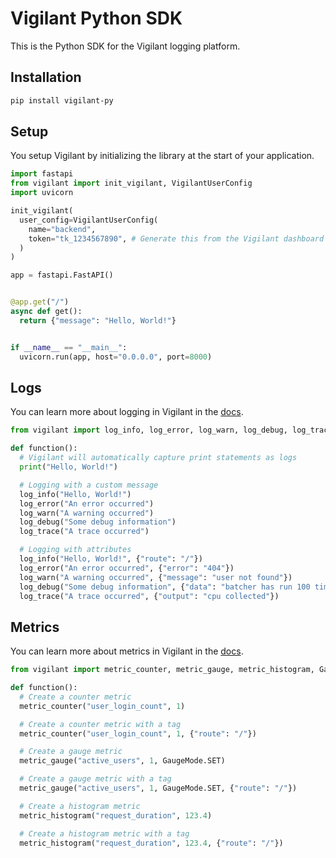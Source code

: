 # Vigilant Python SDK

This is the Python SDK for the Vigilant logging platform.

## Installation

```bash
pip install vigilant-py
```

## Setup

You setup Vigilant by initializing the library at the start of your application.

```python
import fastapi
from vigilant import init_vigilant, VigilantUserConfig
import uvicorn

init_vigilant(
  user_config=VigilantUserConfig(
    name="backend",
    token="tk_1234567890", # Generate this from the Vigilant dashboard
  )
)

app = fastapi.FastAPI()


@app.get("/")
async def get():
  return {"message": "Hello, World!"}


if __name__ == "__main__":
  uvicorn.run(app, host="0.0.0.0", port=8000)
``` 

## Logs

You can learn more about logging in Vigilant in the [docs](https://docs.vigilant.run/logs).

```python
from vigilant import log_info, log_error, log_warn, log_debug, log_trace

def function():
  # Vigilant will automatically capture print statements as logs
  print("Hello, World!")

  # Logging with a custom message
  log_info("Hello, World!")
  log_error("An error occurred")
  log_warn("A warning occurred")
  log_debug("Some debug information")
  log_trace("A trace occurred")

  # Logging with attributes
  log_info("Hello, World!", {"route": "/"})
  log_error("An error occurred", {"error": "404"})
  log_warn("A warning occurred", {"message": "user not found"})
  log_debug("Some debug information", {"data": "batcher has run 100 times"})
  log_trace("A trace occurred", {"output": "cpu collected"})
```

## Metrics

You can learn more about metrics in Vigilant in the [docs](https://docs.vigilant.run/metrics).

```python
from vigilant import metric_counter, metric_gauge, metric_histogram, GaugeMode

def function():
  # Create a counter metric
  metric_counter("user_login_count", 1)

  # Create a counter metric with a tag
  metric_counter("user_login_count", 1, {"route": "/"})

  # Create a gauge metric
  metric_gauge("active_users", 1, GaugeMode.SET)

  # Create a gauge metric with a tag
  metric_gauge("active_users", 1, GaugeMode.SET, {"route": "/"})

  # Create a histogram metric
  metric_histogram("request_duration", 123.4)

  # Create a histogram metric with a tag
  metric_histogram("request_duration", 123.4, {"route": "/"})
```
